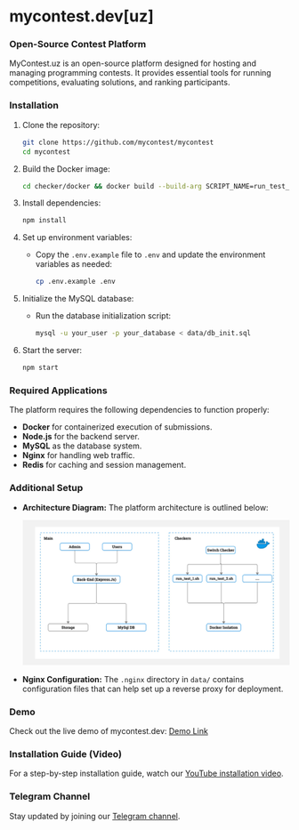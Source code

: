 # mycontest.dev[uz]

### Open-Source Contest Platform

MyContest.uz is an open-source platform designed for hosting and managing programming contests. It provides essential tools for running competitions, evaluating solutions, and ranking participants.

### Installation

1. Clone the repository:

   ```sh
   git clone https://github.com/mycontest/mycontest
   cd mycontest
   ```

2. Build the Docker image:

   ```sh
   cd checker/docker && docker build --build-arg SCRIPT_NAME=run_test_1.sh -t run_test_1 .
   ```

3. Install dependencies:

   ```sh
   npm install
   ```

4. Set up environment variables:

   - Copy the `.env.example` file to `.env` and update the environment variables as needed:

     ```sh
     cp .env.example .env
     ```

5. Initialize the MySQL database:

   - Run the database initialization script:

     ```sh
     mysql -u your_user -p your_database < data/db_init.sql
     ```

6. Start the server:

   ```sh
   npm start
   ```

### Required Applications

The platform requires the following dependencies to function properly:

- **Docker** for containerized execution of submissions.
- **Node.js** for the backend server.
- **MySQL** as the database system.
- **Nginx** for handling web traffic.
- **Redis** for caching and session management.

### Additional Setup

- **Architecture Diagram:** The platform architecture is outlined below:

  ![Architecture Diagram](data/architecture_diagram.jpg)

- **Nginx Configuration:** The `.nginx` directory in `data/` contains configuration files that can help set up a reverse proxy for deployment.

### Demo

Check out the live demo of mycontest.dev: [Demo Link](https://mycontest.dev)

### Installation Guide (Video)

For a step-by-step installation guide, watch our [YouTube installation video]([https://www.youtube.com/watch?v=your_video_id](http://youtube.com/mensenvau)).

### Telegram Channel

Stay updated by joining our [Telegram channel](https://t.me/mensenvau).
